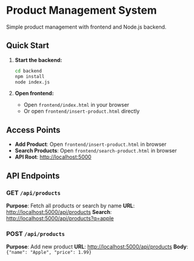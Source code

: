 # Product Management System

Simple product management with frontend and Node.js backend.

## Quick Start

1. **Start the backend:**

   ```bash
   cd backend
   npm install
   node index.js
   ```
2. **Open frontend:**

   - Open `frontend/index.html` in your browser
   - Or open `frontend/insert-product.html` directly

## Access Points

- **Add Product**: Open `frontend/insert-product.html` in browser
- **Search Products**: Open `frontend/search-product.html` in browser
- **API Root**: [http://localhost:5000](http://localhost:5000)

## API Endpoints

### GET `/api/products`

**Purpose**: Fetch all products or search by name
**URL**: [http://localhost:5000/api/products](http://localhost:5000/api/products)
**Search**: [http://localhost:5000/api/products?q=apple](http://localhost:5000/api/products?q=apple)

### POST `/api/products`

**Purpose**: Add new product
**URL**: [http://localhost:5000/api/products](http://localhost:5000/api/products)
**Body**: `{"name": "Apple", "price": 1.99}`
